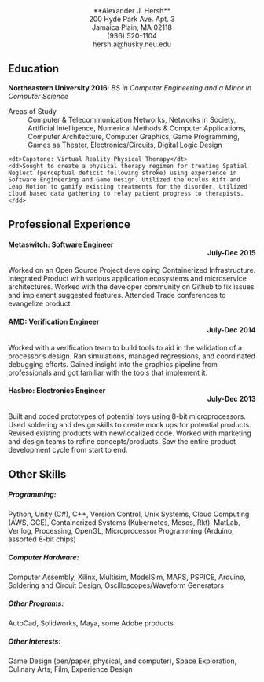 <center>**Alexander J. Hersh**</center>
<center>200 Hyde Park Ave. Apt. 3</center>
<center>Jamaica Plain, MA 02118</center>
<center>(936) 520-1104</center>
<center>hersh.a@husky.neu.edu</center>



## **Education**
**Northeastern University 2016**: *BS in Computer Engineering and a Minor in Computer Science*

<dl>
	<dt>Areas of Study</dt>
	<dd>Computer & Telecommunication Networks, Networks in Society, Artificial Intelligence, Numerical Methods & Computer Applications, Computer Architecture, Computer Graphics, Game Programming, Games as Theater, Electronics/Circuits, Digital Logic Design</dd></p>

	<dt>Capstone: Virtual Reality Physical Therapy</dt>
	<dd>Sought to create a physical therapy regimen for treating Spatial Neglect (perceptual deficit following stroke) using experience in Software Engineering and Game Design. Utilized the Oculus Rift and Leap Motion to gamify existing treatments for the disorder. Utilized cloud based data gathering to relay patient progress to therapists.</dd>
</dl>

## Professional Experience
#### Metaswitch: Software Engineer <div align="right">July-Dec 2015</div>

Worked on an Open Source Project developing Containerized Infrastructure. Integrated Product with various application ecosystems and microservice architectures. Worked with the developer community on Github to fix issues and implement suggested features. Attended Trade conferences to evangelize product.

#### AMD: Verification Engineer <div align="right">July-Dec 2014</div>

Worked with a verification team to build tools to aid in the validation of a processor’s design. Ran simulations, managed regressions, and coordinated debugging efforts. Gained insight into the graphics pipeline from professionals and got familiar with the tools that implement it.

#### Hasbro: Electronics Engineer <div align="right">July-Dec 2013</div>

Built and coded prototypes of potential toys using 8-bit microprocessors. Used soldering and design skills to create mock ups for potential products. Revised existing products with new/localized code. Worked with marketing and design teams to refine concepts/products. Saw the entire product development cycle from start to end.

## Other Skills
##### Programming:
Python, Unity (C#), C++, Version Control, Unix Systems, Cloud Computing (AWS, GCE), Containerized Systems (Kubernetes, Mesos, Rkt), MatLab, Verilog, Processing, OpenGL, Microprocessor Programming (Arduino, assorted 8-bit chips)
##### Computer Hardware:
Computer Assembly, Xilinx, Multisim, ModelSim, MARS, PSPICE, Arduino, Soldering and Circuit Design, Oscilloscopes/Waveform Generators
##### Other Programs:
AutoCad, Solidworks, Maya, some Adobe products
##### Other Interests:
Game Design (pen/paper, physical, and computer), Space Exploration, Culinary Arts, Film, Experience Design
